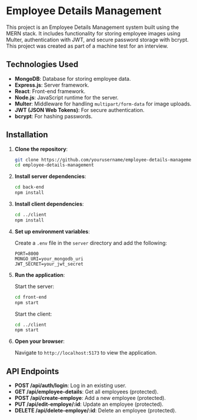 # Employee Details Management

This project is an Employee Details Management system built using the MERN stack. It includes functionality for storing employee images using Multer, authentication with JWT, and secure password storage with bcrypt. This project was created as part of a machine test for an interview.

## Technologies Used

- **MongoDB**: Database for storing employee data.
- **Express.js**: Server framework.
- **React**: Front-end framework.
- **Node.js**: JavaScript runtime for the server.
- **Multer**: Middleware for handling `multipart/form-data` for image uploads.
- **JWT (JSON Web Tokens)**: For secure authentication.
- **bcrypt**: For hashing passwords.

## Installation

1. **Clone the repository**:

    ```bash
    git clone https://github.com/yourusername/employee-details-management.git
    cd employee-details-management
    ```

2. **Install server dependencies**:

    ```bash
    cd back-end
    npm install
    ```

3. **Install client dependencies**:

    ```bash
    cd ../client
    npm install
    ```

4. **Set up environment variables**:

    Create a `.env` file in the `server` directory and add the following:

    ```env
    PORT=8000
    MONGO_URI=your_mongodb_uri
    JWT_SECRET=your_jwt_secret
    ```

5. **Run the application**:

    Start the server:

    ```bash
    cd front-end
    npm start
    ```

    Start the client:

    ```bash
    cd ../client
    npm start
    ```

6. **Open your browser**:

    Navigate to `http://localhost:5173` to view the application.

## API Endpoints
- **POST /api/auth/login**: Log in an existing user.
- **GET /api/employee-details**: Get all employees (protected).
- **POST /api/create-employe**: Add a new employee (protected).
- **PUT /api/edit-employe/:id**: Update an employee (protected).
- **DELETE /api/delete-employe/:id**: Delete an employee (protected).
